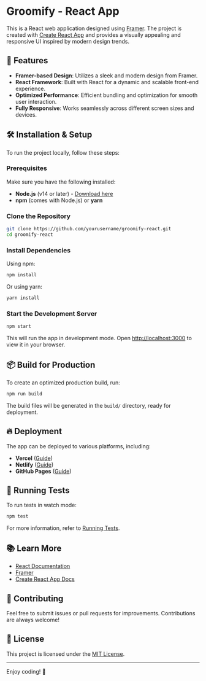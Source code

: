 # Groomify - React App

This is a React web application designed using [Framer](https://groomify.framer.website/). The project is created with [Create React App](https://github.com/facebook/create-react-app) and provides a visually appealing and responsive UI inspired by modern design trends.

## 🚀 Features
- **Framer-based Design**: Utilizes a sleek and modern design from Framer.
- **React Framework**: Built with React for a dynamic and scalable front-end experience.
- **Optimized Performance**: Efficient bundling and optimization for smooth user interaction.
- **Fully Responsive**: Works seamlessly across different screen sizes and devices.

## 🛠️ Installation & Setup
To run the project locally, follow these steps:

### Prerequisites
Make sure you have the following installed:
- **Node.js** (v14 or later) - [Download here](https://nodejs.org/)
- **npm** (comes with Node.js) or **yarn**

### Clone the Repository
```sh
git clone https://github.com/yourusername/groomify-react.git
cd groomify-react
```

### Install Dependencies
Using npm:
```sh
npm install
```
Or using yarn:
```sh
yarn install
```

### Start the Development Server
```sh
npm start
```
This will run the app in development mode. Open [http://localhost:3000](http://localhost:3000) to view it in your browser.

## 📦 Build for Production
To create an optimized production build, run:
```sh
npm run build
```
The build files will be generated in the `build/` directory, ready for deployment.

## 🔥 Deployment
The app can be deployed to various platforms, including:
- **Vercel** ([Guide](https://vercel.com/docs))
- **Netlify** ([Guide](https://docs.netlify.com/))
- **GitHub Pages** ([Guide](https://create-react-app.dev/docs/deployment/#github-pages))

## 🧪 Running Tests
To run tests in watch mode:
```sh
npm test
```
For more information, refer to [Running Tests](https://facebook.github.io/create-react-app/docs/running-tests).

## 📚 Learn More
- [React Documentation](https://reactjs.org/)
- [Framer](https://www.framer.com/)
- [Create React App Docs](https://facebook.github.io/create-react-app/docs/getting-started)

## 🤝 Contributing
Feel free to submit issues or pull requests for improvements. Contributions are always welcome!

## 📜 License
This project is licensed under the [MIT License](LICENSE).

---

Enjoy coding! 🚀

